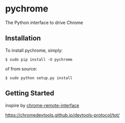# pychrome

The Python interface to drive Chrome


## Installation

To install pychrome, simply:

```
$ sudo pip install -U pychrome
```

of from source:

```
$ sudo python setup.py install
```

## Getting Started



inspire by [chrome-remote-interface](https://github.com/cyrus-and/chrome-remote-interface/)

https://chromedevtools.github.io/devtools-protocol/tot/
